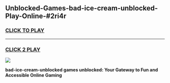 
## Unblocked-Games-bad-ice-cream-unblocked-Play-Online-#2ri4r
<h3>
<a href="https://premium.freeplayer.one?title=bad-ice-cream-unblocked&ref=24F">CLICK TO PLAY</a></h3>
<hr>

<h3>
<a href="https://premium.freeplayer.one?title=bad-ice-cream-unblocked&ref=24F">CLICK 2 PLAY</a>
  
</h3>

<a href="https://premium.freeplayer.one?title=bad-ice-cream-unblocked&ref=24F/"><img src="https://clearcache.store/games.png"></a>


**bad-ice-cream-unblocked games unblocked: Your Gateway to Fun and Accessible Online Gaming**

